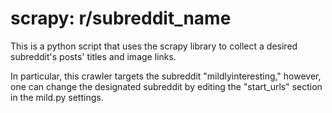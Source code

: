 # scrapy: r/subreddit_name

This is a python script that uses the scrapy library to collect a desired subreddit's posts' titles
and image links.

In particular, this crawler targets the subreddit "mildlyinteresting," however, one can change the
designated subreddit by editing the "start_urls" section in the mild.py settings. 
